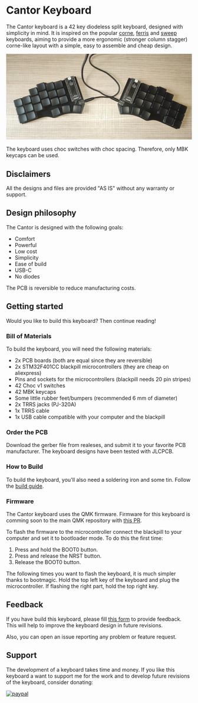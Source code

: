 # Cantor Keyboard
The Cantor keyboard is a 42 key diodeless split keyboard, designed with simplicity in mind. It is inspired on the popular [corne](https://github.com/foostan/crkbd), [ferris](https://github.com/pierrechevalier83/ferris) and [sweep](https://github.com/davidphilipbarr/Sweep) keyboards, aiming to provide a more ergonomic (stronger column stagger) corne-like layout with a simple, easy to assemble and cheap design.

![Cantor Keyboard](assets/cantor_keyboard.jpg)

The keyboard uses choc switches with choc spacing. Therefore, only MBK keycaps can be used.

## Disclaimers

All the designs and files are provided "AS IS" without any warranty or support.

## Design philosophy

The Cantor is designed with the following goals:

- Comfort
- Powerful
- Low cost
- Simplicity
- Ease of build
- USB-C
- No diodes

The PCB is reversible to reduce manufacturing costs.

## Getting started

Would you like to build this keyboard? Then continue reading!

### Bill of Materials

To build the keyboard, you will need the following materials:

- 2x PCB boards (both are equal since they are reversible)
- 2x STM32F401CC blackpill microcontrollers (they are cheap on aliexpress)
- Pins and sockets for the microcontrollers (blackpill needs 20 pin stripes)
- 42 Choc v1 switches
- 42 MBK keycaps
- Some little rubber feet/bumpers (recommended 6 mm of diameter)
- 2x TRRS jacks (PJ-320A)
- 1x TRRS cable
- 1x USB cable compatible with your computer and the blackpill

### Order the PCB

Download the gerber file from realeses, and submit it to your favorite PCB manufacturer. The keyboard designs have been tested with JLCPCB.

### How to Build

To build the keyboard, you'll also need a soldering iron and some tin. Follow the [build guide](doc/build_guide.md).

### Firmware

The Cantor keyboard uses the QMK firmware. Firmware for this keyboard is comming soon to the main QMK repository with [this PR](https://github.com/qmk/qmk_firmware/pull/16459).

To flash the firmware to the microcontroller connect the blackpill to your computer and set it to bootloader mode. To do this the first time:

1. Press and hold the BOOT0 button.
2. Press and release the NRST button.
3. Release the BOOT0 button.

The following times you want to flash the keyboard, it is much simpler thanks to bootmagic. Hold the top left key of the keyboard and plug the microcontroller. If flashing the right part, hold the top right key.

## Feedback

If you have build this keyboard, please fill [this form](https://forms.gle/nfJCsei5hyHbjaHn9) to provide feedback. This will help to improve the keyboard design in future revisions.

Also, you can open an issue reporting any problem or feature request.

## Support

The development of a keyboard takes time and money. If you like this keyboard a want to support me for the work and to develop future revisions of the keyboard, consider donating:

[![paypal](https://www.paypalobjects.com/en_US/i/btn/btn_donate_SM.gif)](https://www.paypal.com/donate/?hosted_button_id=ZKKE68MCBQ9P6)
